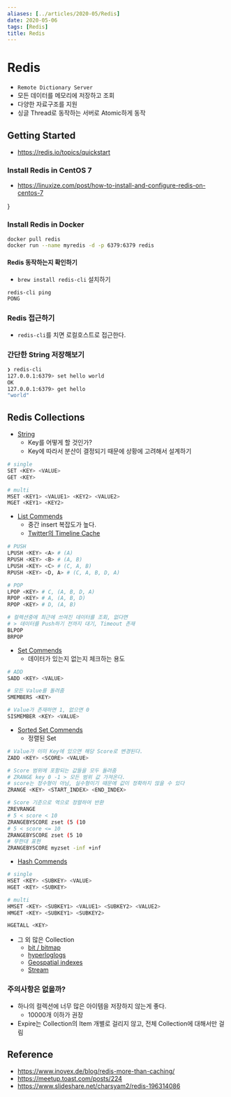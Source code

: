 ```yaml
---
aliases: [../articles/2020-05/Redis]
date: 2020-05-06
tags: [Redis]
title: Redis
---
```

# Redis
- `Remote Dictionary Server`
- 모든 데이터를 메모리에 저장하고 조회
- 다양한 자료구조를 지원
- 싱글 Thread로 동작하는 서버로 Atomic하게 동작

## Getting Started
- <https://redis.io/topics/quickstart>

### Install Redis in CentOS 7
- https://linuxize.com/post/how-to-install-and-configure-redis-on-centos-7


} <!-- QZ -->
### Install Redis in Docker

```bash
docker pull redis
docker run --name myredis -d -p 6379:6379 redis
```

#### Redis 동작하는지 확인하기
- `brew install redis-cli` 설치하기

```bash
redis-cli ping
PONG
```

### Redis 접근하기
- `redis-cli`를 치면 로컬호스트로 접근한다.

### 간단한 String 저장해보기
```bash
❯ redis-cli
127.0.0.1:6379> set hello world
OK
127.0.0.1:6379> get hello
"world"
```

## Redis Collections
- [String](https://redis.io/commands#string)
    - Key를 어떻게 할 것인가?
    - Key에 따라서 분산이 결정되기 때문에 상황에 고려해서 설계하기

```bash
# single
SET <KEY> <VALUE>
GET <KEY>

# multi
MSET <KEY1> <VALUE1> <KEY2> <VALUE2>
MGET <KEY1> <KEY2>
```

- [List Commends](https://redis.io/commands#list)
    - 중간 insert 복잡도가 높다.
    - [Twitter의 Timeline Cache](https://www.infoq.com/presentations/Real-Time-Delivery-Twitter/)

```bash
# PUSH
LPUSH <KEY> <A> # (A)
RPUSH <KEY> <B> # (A, B)
LPUSH <KEY> <C> # (C, A, B)
RPUSH <KEY> <D, A> # (C, A, B, D, A)

# POP
LPOP <KEY> # C, (A, B, D, A)
RPOP <KEY> # A, (A, B, D)
RPOP <KEY> # D, (A, B)

# 컬렉션중에 최근에 쓰여진 데이터를 조회, 없다면
# > 데이터를 Push하기 전까지 대기, Timeout 존재
BLPOP
BRPOP
```

- [Set Commends](https://redis.io/commands#set)
    - 데이터가 있는지 없는지 체크하는 용도

```bash
# ADD
SADD <KEY> <VALUE>

# 모든 Value를 돌려줌
SMEMBERS <KEY>

# Value가 존재하면 1, 없으면 0
SISMEMBER <KEY> <VALUE>
```

- [Sorted Set Commends](https://redis.io/commands#sorted_set)
    - 정렬된 Set

```bash
# Value가 이미 Key에 있으면 해당 Score로 변경된다.
ZADD <KEY> <SCORE> <VALUE>

# Score 범위에 포함되는 값들을 모두 돌려줌
# ZRANGE key 0 -1 > 모든 범위 값 가져온다.
# score는 정수형이 아님, 실수형이기 때문에 값이 정확하지 않을 수 있다
ZRANGE <KEY> <START_INDEX> <END_INDEX>

# Score 기준으로 역으로 정렬하여 반환
ZREVRANGE
# 5 < score < 10
ZRANGEBYSCORE zset (5 (10
# 5 < score <= 10
ZRANGEBYSCORE zset (5 10
# 무한대 표현
ZRANGEBYSCORE myzset -inf +inf
```

- [Hash Commends](https://redis.io/commands#hash)

```bash
# single
HSET <KEY> <SUBKEY> <VALUE>
HGET <KEY> <SUBKEY>

# multi
HMSET <KEY> <SUBKEY1> <VALUE1> <SUBKEY2> <VALUE2>
HMGET <KEY> <SUBKEY1> <SUBKEY2>

HGETALL <KEY>
```

- 그 외 많은 Collection
    - [bit / bitmap](https://redis.io/commands#hash)
    - [hyperloglogs](https://redis.io/commands#hyperloglog)
    - [Geospatial indexes](https://redis.io/commands#geo)
    - [Stream](https://redis.io/commands#stream)

### 주의사항은 없을까?
- 하나의 컬렉션에 너무 많은 아이템을 저장하지 않는게 좋다.
    - 10000개 이하가 권장
- Expire는 Collection의 Item 개별로 걸리지 않고, 전체 Collection에 대해서만 걸림



## Reference
- <https://www.inovex.de/blog/redis-more-than-caching/>
- <https://meetup.toast.com/posts/224>
- <https://www.slideshare.net/charsyam2/redis-196314086>
